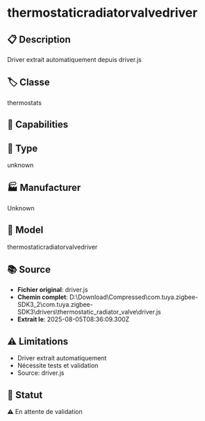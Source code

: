 # thermostaticradiatorvalvedriver

## 📋 Description
Driver extrait automatiquement depuis driver.js

## 🏷️ Classe
thermostats

## 🔧 Capabilities


## 📡 Type
unknown

## 🏭 Manufacturer
Unknown

## 📱 Model
thermostaticradiatorvalvedriver

## 📚 Source
- **Fichier original**: driver.js
- **Chemin complet**: D:\Download\Compressed\com.tuya.zigbee-SDK3_2\com.tuya.zigbee-SDK3\drivers\thermostatic_radiator_valve\driver.js
- **Extrait le**: 2025-08-05T08:36:09.300Z

## ⚠️ Limitations
- Driver extrait automatiquement
- Nécessite tests et validation
- Source: driver.js

## 🚀 Statut
⚠️ En attente de validation
